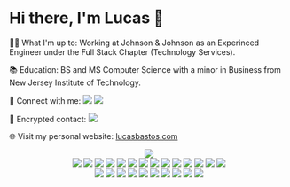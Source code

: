 # Hi there, I'm Lucas 👋

👨‍💻 What I'm up to: Working at Johnson & Johnson as an Experinced Engineer under the Full Stack Chapter (Technology Services).

📚 Education: BS and MS Computer Science with a minor in Business from New Jersey Institute of Technology.

🤝 Connect with me: <a target="_blank" rel="noopener noreferrer" href='https://linkedin.com/in/lucaspbastos'><img src='https://img.shields.io/badge/-linkedin-0A66C2?logo=linkedin&style=for-the-badge&logoColor=white'></a> <a target="_blank" rel="noopener noreferrer" href='mailto:lucas@lucasbastos.com'><img src='https://img.shields.io/badge/-✉️%20lucas@lucasbastos.com-1D7BF3?&style=for-the-badge&logoColor=white'></a>

🔐 Encrypted contact: <a target="_blank" rel="noopener noreferrer" href='https://keys.openpgp.org/search?q=lucas%40lucasbastos.com'><img src='https://img.shields.io/badge/-OpenPGP/GPG-0093DD?logo=gnu-privacy-guard&style=for-the-badge&logoColor=white'></a>

🌐 Visit my personal website: [lucasbastos.com](https://lucasbastos.com)

<p align='center'>
    <img src='https://github-readme-stats.vercel.app/api/top-langs/?username=lucaspbastos&layout=compact'>
    <br>
    <img src='https://img.shields.io/badge/-HTML-E34F26?logo=html5&style=for-the-badge&logoColor=white'>
    <img src='https://img.shields.io/badge/-CSS-1572B6?logo=css3&style=for-the-badge&logoColor=white'>
    <img src='https://img.shields.io/badge/-javascript-F7DF1E?logo=javascript&style=for-the-badge&logoColor=black'>
    <img src='https://img.shields.io/badge/-python-3776AB?logo=python&style=for-the-badge&logoColor=white'>
    <img src='https://img.shields.io/badge/-java-007396?logo=java&style=for-the-badge&logoColor=white'>
    <img src='https://img.shields.io/badge/-groovy-4298B8?logo=apache-groovy&style=for-the-badge&logoColor=white'>
    <img src='https://img.shields.io/badge/-PHP-777BB4?logo=php&style=for-the-badge&logoColor=white'>
    <img src='https://img.shields.io/badge/-C-A8B9CC?logo=c&style=for-the-badge&logoColor=black'>  
    <img src='https://img.shields.io/badge/-C%2B%2B-00599C?logo=c%2B%2B&style=for-the-badge&logoColor=white'>
    <img src='https://img.shields.io/badge/-rust-000000?logo=rust&style=for-the-badge&logoColor=white'>
    <img src='https://img.shields.io/badge/-ruby-CC342D?logo=ruby&style=for-the-badge&logoColor=white'>
    <img src='https://img.shields.io/badge/-swift-FA7343?logo=swift&style=for-the-badge&logoColor=white'>
    <img src='https://img.shields.io/badge/-Solidity-363636?logo=solidity&style=for-the-badge&logoColor=white'>
    <img src='https://img.shields.io/badge/-bash-4EAA25?logo=gnu-bash&style=for-the-badge&logoColor=white'>
    <br>
    <img src='https://img.shields.io/badge/-node.js-339933?logo=nodedotjs&style=for-the-badge&logoColor=white'>
    <img src='https://img.shields.io/badge/-react-61DAFB?logo=react&style=for-the-badge&logoColor=black'>
    <img src='https://img.shields.io/badge/-django-092E20?logo=django&style=for-the-badge&logoColor=white'>
    <img src='https://img.shields.io/badge/-rails-CC0000?logo=rubyonrails&style=for-the-badge&logoColor=white'>
    <img src='https://img.shields.io/badge/-mysql-4479A1?logo=mysql&style=for-the-badge&logoColor=white'>
    <img src='https://img.shields.io/badge/-postgresql-4169E1?logo=postgresql&style=for-the-badge&logoColor=white'>
    <img src='https://img.shields.io/badge/-heroku-430098?logo=heroku&style=for-the-badge&logoColor=white'>
    <img src='https://img.shields.io/badge/-aws-232F3E?logo=amazonaws&style=for-the-badge&logoColor=white'>
    <img src='https://img.shields.io/badge/-docker-2496ED?logo=docker&style=for-the-badge&logoColor=white'>
    <img src='https://img.shields.io/badge/-kubernetes-326CE5?logo=kubernetes&style=for-the-badge&logoColor=white'>
</p>